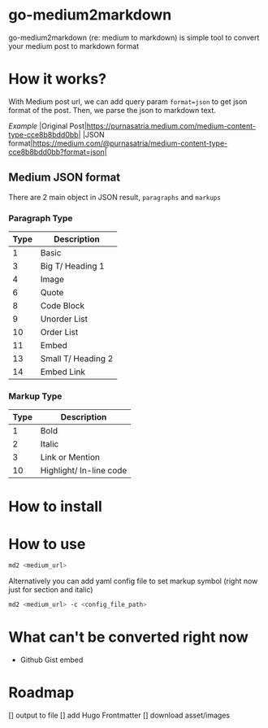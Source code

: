 # go-medium2markdown
go-medium2markdown (re: medium to markdown) is simple tool to convert your medium post to markdown format

# How it works?
With Medium post url, we can add query param `format=json` to get json format of the post. Then, we parse the json to markdown text.

*Example*
|Original Post|https://purnasatria.medium.com/medium-content-type-cce8b8bdd0bb|
|JSON format|https://medium.com/@purnasatria/medium-content-type-cce8b8bdd0bb?format=json|

## Medium JSON format
There are 2 main object in JSON result, `paragraphs` and `markups` 

### Paragraph Type
|Type|Description|
|---|---|
|1|Basic|
|3|Big T/ Heading 1|
|4|Image|
|6|Quote|
|8|Code Block|
|9|Unorder List|
|10|Order List|
|11|Embed|
|13|Small T/ Heading 2|
|14|Embed Link|

### Markup Type
|Type|Description|
|---|---|
|1|Bold|
|2|Italic|
|3|Link or Mention|
|10| Highlight/ In-line code|

# How to install

# How to use
```bash
md2 <medium_url>
```

Alternatively you can add yaml config file to set markup symbol (right now just for section and italic)
```bash
md2 <medium_url> -c <config_file_path>
```


# What can't be converted right now
- Github Gist embed

# Roadmap
[] output to file 
[] add Hugo Frontmatter
[] download asset/images

